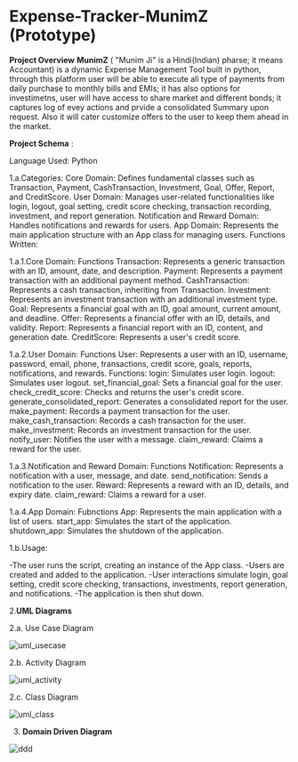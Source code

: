 # Expense-Tracker-**MunimZ** (Prototype)

**Project Overview**
**MunimZ** ( "Munim Ji" is a Hindi(Indian) pharse; it means Accountant) is a dynamic Expense Management Tool built in python, through this platform user will be able to execute all type of payments from daily purchase to monthly bills and EMIs; it has also options for investimetns, user will have access to share market and different bonds; it captures log of evey actions and prvide a consolidated Summary upon request. Also it will cater customize offers to the user to keep them ahead in the market.

**Project Schema** :

Language Used: Python

1.a.Categories:
Core Domain: Defines fundamental classes such as Transaction, Payment, CashTransaction, Investment, Goal, Offer, Report, and CreditScore.
User Domain: Manages user-related functionalities like login, logout, goal setting, credit score checking, transaction recording, investment, and report generation.
Notification and Reward Domain: Handles notifications and rewards for users.
App Domain: Represents the main application structure with an App class for managing users.
Functions Written:

1.a.1.Core Domain:
Functions
Transaction: Represents a generic transaction with an ID, amount, date, and description.
Payment: Represents a payment transaction with an additional payment method.
CashTransaction: Represents a cash transaction, inheriting from Transaction.
Investment: Represents an investment transaction with an additional investment type.
Goal: Represents a financial goal with an ID, goal amount, current amount, and deadline.
Offer: Represents a financial offer with an ID, details, and validity.
Report: Represents a financial report with an ID, content, and generation date.
CreditScore: Represents a user's credit score.

1.a.2.User Domain:
Functions
User: Represents a user with an ID, username, password, email, phone, transactions, credit score, goals, reports, notifications, and rewards.
Functions:
login: Simulates user login.
logout: Simulates user logout.
set_financial_goal: Sets a financial goal for the user.
check_credit_score: Checks and returns the user's credit score.
generate_consolidated_report: Generates a consolidated report for the user.
make_payment: Records a payment transaction for the user.
make_cash_transaction: Records a cash transaction for the user.
make_investment: Records an investment transaction for the user.
notify_user: Notifies the user with a message.
claim_reward: Claims a reward for the user.

1.a.3.Notification and Reward Domain:
Functions
Notification: Represents a notification with a user, message, and date.
send_notification: Sends a notification to the user.
Reward: Represents a reward with an ID, details, and expiry date.
claim_reward: Claims a reward for a user.

1.a.4.App Domain:
Fubnctions
App: Represents the main application with a list of users.
start_app: Simulates the start of the application.
shutdown_app: Simulates the shutdown of the application.

1.b.Usage:

-The user runs the script, creating an instance of the App class.
-Users are created and added to the application.
-User interactions simulate login, goal setting, credit score checking, transactions, investments, report generation, and notifications.
-The application is then shut down.

2.**UML Diagrams**

2.a. Use Case Diagram

![uml_usecase](https://github.com/Aparup007/One-Stop-Expense-Solution-MunimZ/blob/main/UML%20Diagrams/UML%20Use%20Case%20Diagrame.jpg)

2.b. Activity Diagram 

![uml_activity](https://github.com/Aparup007/One-Stop-Expense-Solution-MunimZ/blob/main/UML%20Diagrams/UML%20Activity%20Diagram.jpg)

2.c. Class Diagram 

![uml_class](https://github.com/Aparup007/One-Stop-Expense-Solution-MunimZ/blob/main/UML%20Diagrams/UML%20Class%20Diagram.jpg)

3. **Domain Driven Diagram**
   
![ddd](https://github.com/Aparup007/One-Stop-Expense-Solution-MunimZ/blob/main/DDD/Domain%20Driven%20Diagram.jpg)

